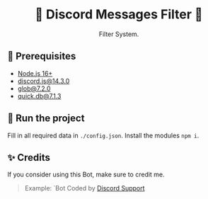 <h1 align="center"> 🐲 Discord Messages Filter 🐲 </h1>
<p align="center">Filter System.</p>

## 🚧 Prerequisites
- [Node.js 16+](https://nodejs.org/en/download/)
- [discord.js@14.3.0](https://www.npmjs.com/package/discord.js)
- [glob@7.2.0](https://www.npmjs.com/package/glob/v/7.2.0)
- [quick.db@7.1.3](https://www.npmjs.com/package/quick.db/v/7.1.3)

## 💨 Run the project
Fill in all required data in `./config.json`.
Install the modules `npm i`.

## ✨ Credits
If you consider using this Bot, make sure to credit me.
> Example: `Bot Coded by [Discord Support](https://discord.gg/rkRpKpV6xV)
